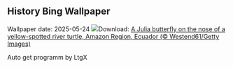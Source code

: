 ## History Bing Wallpaper
Wallpaper date: 2025-05-24
![](https://www.bing.com/th?id=OHR.ButterflyTurtle_EN-CA4244988896_UHD.jpg&w=1000)Download: [A Julia butterfly on the nose of a yellow-spotted river turtle, Amazon Region, Ecuador (© Westend61/Getty Images)](https://www.bing.com/th?id=OHR.ButterflyTurtle_EN-CA4244988896_UHD.jpg)

Auto get programm by LtgX

